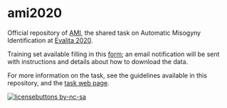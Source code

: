# ami2020
Official repository of [AMI](https://amievalita2020.github.io/#about), the shared task on Automatic Misogyny Identification at [Evalita 2020](http://www.evalita.it/).

Training set available filling in this [form](https://forms.gle/uFF3sAtMMqayiDiz9); an email notification will be sent with instructions and details about how to download the data.

For more information on the task, see the guidelines available in this repository, and the [task web page](https://amievalita2020.github.io/#about).

[![licensebuttons by-nc-sa](https://licensebuttons.net/l/by-nc-sa/3.0/88x31.png)](https://creativecommons.org/licenses/by-nc-sa/4.0)

